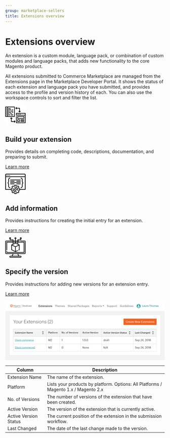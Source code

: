 ```yaml
---
group: marketplace-sellers
title: Extensions overview
---
```


# Extensions overview

An extension is a custom module, language pack, or combination of custom modules and language packs, that adds new functionality to the core Magento product.

All extensions submitted to Commerce Marketplace are managed from the Extensions page in the Marketplace Developer Portal. It shows the status of each extension and language pack you have submitted, and provides access to the profile and version history of each. You can also use the workspace controls to sort and filter the list.

<TextBlock slots="image, heading, text, links" width="33%" />

![Build your extension](_images/assets/code-development.png)

## Build your extension

Provides details on completing code, descriptions, documentation, and preparing to submit.

[Learn more](extension-create.md)

<TextBlock slots="image, heading, text, links" width="33%" />

![Add extension information](_images/assets/new-extension.png)

## Add information

Provides instructions for creating the initial entry for an extension.

[Learn more](extension-information.md)

<TextBlock slots="image, heading, text, links" width="33%" />

![Slack logo](_images/assets/new-version.png)

## Specify the version

Provides instructions for adding new versions for an extension entry.

[Learn more](extension-version.md)

![](_images/your-extensions.png)

| Column                | Description                                                                         |
|-----------------------|-------------------------------------------------------------------------------------|
| Extension Name        | The name of the extension.                                                          |
| Platform              | Lists your products by platform. Options: All Platforms / Magento 1.x / Magento 2.x |
| No. of Versions       | The number of versions of the extension that have been created.                     |
| Active Version        | The version of the extension that is currently active.                              |
| Active Version Status | The current position of the extension in the submission workflow.                   |
| Last Changed          | The date of the last change made to the version.                                    |
